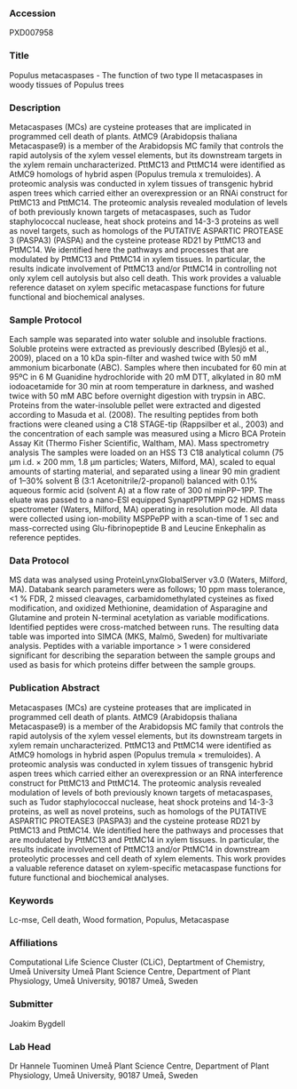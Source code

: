 ### Accession
PXD007958

### Title
Populus metacaspases -  The function of two type II metacaspases in woody tissues of Populus trees

### Description
Metacaspases (MCs) are cysteine proteases that are implicated in programmed cell death of plants. AtMC9 (Arabidopsis thaliana Metacaspase9) is a member of the Arabidopsis MC family that controls the rapid autolysis of the xylem vessel elements, but its downstream targets in the xylem remain uncharacterized.  PttMC13 and PttMC14 were identified as AtMC9 homologs of hybrid aspen (Populus tremula x tremuloides).  A proteomic analysis was conducted in xylem tissues of transgenic hybrid aspen trees which carried either an overexpression or an RNAi construct for PttMC13 and PttMC14.  The proteomic analysis revealed modulation of levels of both previously known targets of metacaspases, such as Tudor staphylococcal nuclease, heat shock proteins and 14-3-3 proteins as well as novel targets, such as homologs of the PUTATIVE ASPARTIC PROTEASE 3 (PASPA3) (PASPA) and the cysteine protease RD21 by PttMC13 and PttMC14.  We identified here the pathways and processes that are modulated by PttMC13 and PttMC14 in xylem tissues. In particular, the results indicate involvement of PttMC13 and/or PttMC14 in controlling not only xylem cell autolysis but also cell death. This work provides a valuable reference dataset on xylem specific metacaspase functions for future functional and biochemical analyses.

### Sample Protocol
Each sample was separated into water soluble and insoluble fractions. Soluble proteins were extracted as previously described (Bylesjö et al., 2009), placed on a 10 kDa spin-filter and washed twice with 50 mM ammonium bicarbonate (ABC). Samples where then incubated for 60 min at 95ºC in 6 M Guanidine hydrochloride with 20 mM DTT, alkylated in 80 mM iodoacetamide for 30 min at room temperature in darkness, and washed twice with 50 mM ABC before overnight digestion with trypsin in ABC. Proteins from the water-insoluble pellet were extracted and digested according to Masuda et al. (2008). The resulting peptides from both fractions were cleaned using a C18 STAGE-tip (Rappsilber et al., 2003) and the concentration of each sample was measured using a Micro BCA Protein Assay Kit (Thermo Fisher Scientific, Waltham, MA).   Mass spectrometry analysis The samples were loaded on an HSS T3 C18 analytical column (75 μm i.d. × 200 mm, 1.8 μm particles; Waters, Milford, MA), scaled to equal amounts of starting material, and separated using a linear 90 min gradient of 1–30% solvent B (3:1 Acetonitrile/2-propanol) balanced with 0.1% aqueous formic acid (solvent A) at a flow rate of 300 nl minPP−1PP. The eluate was passed to a nano-ESI equipped SynaptPPTMPP G2 HDMS mass spectrometer (Waters, Milford, MA) operating in resolution mode. All data were collected using ion-mobility MSPPePP with a scan-time of 1 sec and mass-corrected using Glu-fibrinopeptide B and Leucine Enkephalin as reference peptides.

### Data Protocol
MS data was analysed using ProteinLynxGlobalServer v3.0 (Waters, Milford, MA). Databank search parameters were as follows; 10 ppm mass tolerance, <1 % FDR, 2 missed cleavages, carbamidomethylated cysteines as fixed modification, and oxidized Methionine, deamidation of Asparagine and Glutamine and protein N-terminal acetylation as variable modifications. Identified peptides were cross-matched between runs. The resulting data table was imported into SIMCA (MKS, Malmö, Sweden) for multivariate analysis. Peptides with a variable importance > 1 were considered significant for describing the separation between the sample groups and used as basis for which proteins differ between the sample groups.

### Publication Abstract
Metacaspases (MCs) are cysteine proteases that are implicated in programmed cell death of plants. AtMC9 (Arabidopsis thaliana Metacaspase9) is a member of the Arabidopsis MC family that controls the rapid autolysis of the xylem vessel elements, but its downstream targets in xylem remain uncharacterized. PttMC13 and PttMC14 were identified as AtMC9 homologs in hybrid aspen (Populus&#xa0;tremula&#xa0;&#xd7;&#xa0;tremuloides). A proteomic analysis was conducted in xylem tissues of transgenic hybrid aspen trees which carried either an overexpression or an RNA interference construct for PttMC13 and PttMC14. The proteomic analysis revealed modulation of levels of both previously known targets of metacaspases, such as Tudor staphylococcal nuclease, heat shock proteins and 14-3-3 proteins, as well as novel proteins, such as homologs of the PUTATIVE ASPARTIC PROTEASE3 (PASPA3) and the cysteine protease RD21 by PttMC13 and PttMC14. We identified here the pathways and processes that are modulated by PttMC13 and PttMC14 in xylem tissues. In particular, the results indicate involvement of PttMC13 and/or PttMC14 in downstream proteolytic processes and cell death of xylem elements. This work provides a valuable reference dataset on xylem-specific metacaspase functions for future functional and biochemical analyses.

### Keywords
Lc-mse, Cell death, Wood formation, Populus, Metacaspase

### Affiliations
Computational Life Science Cluster (CLiC),
Deptartment of Chemistry, Umeå University
Umeå Plant Science Centre, Department of Plant Physiology, Umeå University, 90187 Umeå, Sweden

### Submitter
Joakim Bygdell

### Lab Head
Dr Hannele Tuominen
Umeå Plant Science Centre, Department of Plant Physiology, Umeå University, 90187 Umeå, Sweden


